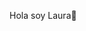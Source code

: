 Hola soy Laura👋

<!--
**lauraRoblesJuarez/lauraRoblesJuarez** is a ✨ _special_ ✨ repository because its `README.md` (this file) appears on your GitHub profile.

Here are some ideas to get you started:

- 🔭 Actualmente me encuentro trabajando en UnifySQL
- 🌱 Nunca se deja de estudiar y aprender
- roblesjuarez.dianalaura@gmail.com
-->
